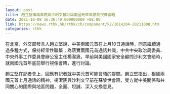 ```yaml
---
layout: post
title: 趙立堅稱楊潔篪與沙利文曾討論兩國元首年底前視像會晤
date: 2021-10-08 16:36:49.000000000 +08:00
link: https://news.rthk.hk/rthk/ch/component/k2/1614204-20211008.htm
categories: rthk
---
```


在北京，外交部發言人趙立堅說，中美兩國元首在上月10日通話時，同意繼續通過多種方式，保持經常性聯繫；為落實兩國元首通話共識，中共中央政治局委員、中央外事工作委員會辦公室主任楊潔篪，早前與美國國家安全顧問沙利文會晤時，就兩國元首年底前舉行視像會晤，進行討論。

趙立堅在記者會上，回應有記者就中美元首可能會晤的提問。趙立堅指出，根據兩國元首上月通話的精神，楊潔篪與沙利文早前在蘇黎世會晤，雙方就中美關係和共同關心的國際與地區問題，全面、坦誠、深入交換意見。
